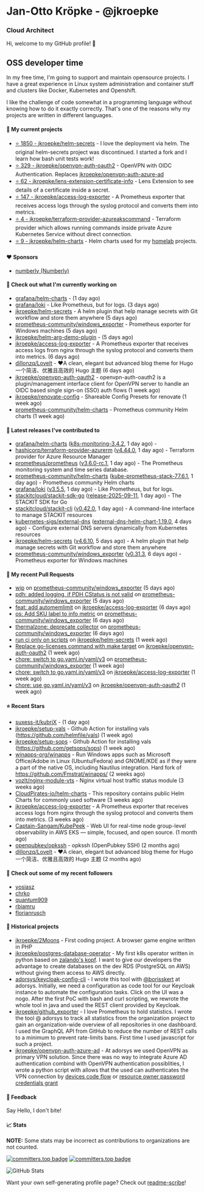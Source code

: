 # Jan-Otto Kröpke - @jkroepke
### Cloud Architect 

Hi, welcome to my GitHub profile! 👋

## OSS developer time
In my free time, I'm going to support and maintain opensource projects. I have a great experience in Linux system administration and container stuff and clusters like Docker, Kubernetes and Openshift.

I like the challenge of code somewhat in a programming language without knowing how to do it exactly correctly. That's one of the reasons why my projects are written in different languages.

#### 🌱 My current projects
- [⭐️ 1850 - jkroepke/helm-secrets](https://github.com/jkroepke/helm-secrets) - I love the deployment via helm. The original helm-secrets project was discontinued. I started a fork and I learn how bash unit tests work!
- [⭐️ 329 - jkroepke/openvpn-auth-oauth2](https://github.com/jkroepke/openvpn-auth-oauth2) - OpenVPN with OIDC Authentication. Replaces  [jkroepke/openvpn-auth-azure-ad](https://github.com/jkroepke/openvpn-auth-azure-ad) 
- [⭐️ 62 - jkroepke/lens-extension-certificate-info](https://github.com/jkroepke/lens-extension-certificate-info) - Lens Extension to see details of a certificate inside a secret.
- [⭐️ 147 - jkroepke/access-log-exporter](https://github.com/jkroepke/access-log-exporter) - A Prometheus exporter that receives access logs through the syslog protocol and converts them into metrics.
- [⭐️ 4 - jkroepke/terraform-provider-azureakscommand](https://github.com/jkroepke/terraform-provider-azureakscommand) - Terraform provider which allows running commands inside private Azure Kubernetes Service without direct connection.
- [⭐️ 9 - jkroepke/helm-charts](https://github.com/jkroepke/helm-charts) - Helm charts used for my [homelab](https://github.com/jkroepke/homelab) projects.

#### ❤️ Sponsors

- [numberly (Numberly)](https://github.com/numberly)


#### 👷 Check out what I'm currently working on

- [grafana/helm-charts](https://github.com/grafana/helm-charts) -  (1 day ago)
- [grafana/loki](https://github.com/grafana/loki) - Like Prometheus, but for logs. (3 days ago)
- [jkroepke/helm-secrets](https://github.com/jkroepke/helm-secrets) - A helm plugin that help manage secrets with Git workflow and store them anywhere (5 days ago)
- [prometheus-community/windows_exporter](https://github.com/prometheus-community/windows_exporter) - Prometheus exporter for Windows machines (5 days ago)
- [jkroepke/helm-arg-demo-plugin](https://github.com/jkroepke/helm-arg-demo-plugin) -  (5 days ago)
- [jkroepke/access-log-exporter](https://github.com/jkroepke/access-log-exporter) - A Prometheus exporter that receives access logs from nginx through the syslog protocol and converts them into metrics. (6 days ago)
- [dillonzq/LoveIt](https://github.com/dillonzq/LoveIt) - ❤️A clean, elegant but advanced blog theme for Hugo 一个简洁、优雅且高效的 Hugo 主题 (6 days ago)
- [jkroepke/openvpn-auth-oauth2](https://github.com/jkroepke/openvpn-auth-oauth2) - openvpn-auth-oauth2 is a plugin/management interface client for OpenVPN server to handle an OIDC based single sign-on (SSO) auth flows (1 week ago)
- [jkroepke/renovate-config](https://github.com/jkroepke/renovate-config) - Shareable Config Presets for renovate (1 week ago)
- [prometheus-community/helm-charts](https://github.com/prometheus-community/helm-charts) - Prometheus community Helm charts (1 week ago)

#### 🔭 Latest releases I've contributed to

- [grafana/helm-charts](https://github.com/grafana/helm-charts) ([k8s-monitoring-3.4.2](https://github.com/grafana/helm-charts/releases/tag/k8s-monitoring-3.4.2), 1 day ago) - 
- [hashicorp/terraform-provider-azurerm](https://github.com/hashicorp/terraform-provider-azurerm) ([v4.44.0](https://github.com/hashicorp/terraform-provider-azurerm/releases/tag/v4.44.0), 1 day ago) - Terraform provider for Azure Resource Manager
- [prometheus/prometheus](https://github.com/prometheus/prometheus) ([v3.6.0-rc.1](https://github.com/prometheus/prometheus/releases/tag/v3.6.0-rc.1), 1 day ago) - The Prometheus monitoring system and time series database.
- [prometheus-community/helm-charts](https://github.com/prometheus-community/helm-charts) ([kube-prometheus-stack-77.6.1](https://github.com/prometheus-community/helm-charts/releases/tag/kube-prometheus-stack-77.6.1), 1 day ago) - Prometheus community Helm charts
- [grafana/loki](https://github.com/grafana/loki) ([v3.5.5](https://github.com/grafana/loki/releases/tag/v3.5.5), 1 day ago) - Like Prometheus, but for logs.
- [stackitcloud/stackit-sdk-go](https://github.com/stackitcloud/stackit-sdk-go) ([release-2025-09-11](https://github.com/stackitcloud/stackit-sdk-go/releases/tag/release-2025-09-11), 1 day ago) - The STACKIT SDK for Go
- [stackitcloud/stackit-cli](https://github.com/stackitcloud/stackit-cli) ([v0.42.0](https://github.com/stackitcloud/stackit-cli/releases/tag/v0.42.0), 1 day ago) - A command-line interface to manage STACKIT resources
- [kubernetes-sigs/external-dns](https://github.com/kubernetes-sigs/external-dns) ([external-dns-helm-chart-1.19.0](https://github.com/kubernetes-sigs/external-dns/releases/tag/external-dns-helm-chart-1.19.0), 4 days ago) - Configure external DNS servers dynamically from Kubernetes resources
- [jkroepke/helm-secrets](https://github.com/jkroepke/helm-secrets) ([v4.6.10](https://github.com/jkroepke/helm-secrets/releases/tag/v4.6.10), 5 days ago) - A helm plugin that help manage secrets with Git workflow and store them anywhere
- [prometheus-community/windows_exporter](https://github.com/prometheus-community/windows_exporter) ([v0.31.3](https://github.com/prometheus-community/windows_exporter/releases/tag/v0.31.3), 6 days ago) - Prometheus exporter for Windows machines

#### 🔨 My recent Pull Requests

- [wip](https://github.com/prometheus-community/windows_exporter/pull/2204) on [prometheus-community/windows_exporter](https://github.com/prometheus-community/windows_exporter) (5 days ago)
- [pdh: added logging, if PDH CStatus is not valid](https://github.com/prometheus-community/windows_exporter/pull/2203) on [prometheus-community/windows_exporter](https://github.com/prometheus-community/windows_exporter) (5 days ago)
- [feat: add automemlimit](https://github.com/jkroepke/access-log-exporter/pull/46) on [jkroepke/access-log-exporter](https://github.com/jkroepke/access-log-exporter) (6 days ago)
- [os: Add SKU label to info metric](https://github.com/prometheus-community/windows_exporter/pull/2202) on [prometheus-community/windows_exporter](https://github.com/prometheus-community/windows_exporter) (6 days ago)
- [thermalzone: deprecate collector](https://github.com/prometheus-community/windows_exporter/pull/2201) on [prometheus-community/windows_exporter](https://github.com/prometheus-community/windows_exporter) (6 days ago)
- [run ci only on scripts](https://github.com/jkroepke/helm-secrets/pull/596) on [jkroepke/helm-secrets](https://github.com/jkroepke/helm-secrets) (1 week ago)
- [Replace go-licenses command with make target](https://github.com/jkroepke/openvpn-auth-oauth2/pull/600) on [jkroepke/openvpn-auth-oauth2](https://github.com/jkroepke/openvpn-auth-oauth2) (1 week ago)
- [chore: switch to go.yaml.in/yaml/v3](https://github.com/prometheus-community/windows_exporter/pull/2196) on [prometheus-community/windows_exporter](https://github.com/prometheus-community/windows_exporter) (1 week ago)
- [chore: switch to go.yaml.in/yaml/v3](https://github.com/jkroepke/access-log-exporter/pull/32) on [jkroepke/access-log-exporter](https://github.com/jkroepke/access-log-exporter) (1 week ago)
- [chore: use go.yaml.in/yaml/v3](https://github.com/jkroepke/openvpn-auth-oauth2/pull/595) on [jkroepke/openvpn-auth-oauth2](https://github.com/jkroepke/openvpn-auth-oauth2) (1 week ago)

#### ⭐ Recent Stars

- [suxess-it/kubriX](https://github.com/suxess-it/kubriX) -  (1 day ago)
- [jkroepke/setup-vals](https://github.com/jkroepke/setup-vals) - Github Action for installing vals (https://github.com/helmfile/vals) (1 week ago)
- [jkroepke/setup-sops](https://github.com/jkroepke/setup-sops) - Github Action for installing vals (https://github.com/getsops/sops) (1 week ago)
- [winapps-org/winapps](https://github.com/winapps-org/winapps) -  Run Windows apps such as Microsoft Office/Adobe in Linux (Ubuntu/Fedora) and GNOME/KDE as if they were a part of the native OS, including Nautilus integration. Hard fork of https://github.com/Fmstrat/winapps/ (2 weeks ago)
- [vozlt/nginx-module-vts](https://github.com/vozlt/nginx-module-vts) - Nginx virtual host traffic status module (3 weeks ago)
- [CloudPirates-io/helm-charts](https://github.com/CloudPirates-io/helm-charts) - This repository contains public Helm Charts for commonly used software (3 weeks ago)
- [jkroepke/access-log-exporter](https://github.com/jkroepke/access-log-exporter) - A Prometheus exporter that receives access logs from nginx through the syslog protocol and converts them into metrics. (3 weeks ago)
- [Captain-Sangam/KubePeek](https://github.com/Captain-Sangam/KubePeek) - Web UI for real-time node group-level observability in AWS EKS — simple, focused, and open source. (1 month ago)
- [openpubkey/opkssh](https://github.com/openpubkey/opkssh) - opkssh (OpenPubkey SSH) (2 months ago)
- [dillonzq/LoveIt](https://github.com/dillonzq/LoveIt) - ❤️A clean, elegant but advanced blog theme for Hugo 一个简洁、优雅且高效的 Hugo 主题 (2 months ago)

#### 👯 Check out some of my recent followers

- [yosiasz](https://github.com/yosiasz)
- [chrko](https://github.com/chrko)
- [quantum909](https://github.com/quantum909)
- [rbiamru](https://github.com/rbiamru)
- [florianrusch](https://github.com/florianrusch)

#### 📜 Historical projects
- [jkroepke/2Moons](https://github.com/jkroepke/2Moons) - First coding project. A browser game engine written in PHP
- [jkroepke/postgres-database-operator](https://github.com/jkroepke/postgres-database-operator) - My first k8s operator written in python based on [zalando's kopf](https://github.com/zalando-incubator/kopf). I want to give our developers the advantage to create databases on the dev RDS (PostgreSQL on AWS) without giving them access to AWS directly.
- [adorsys/keycloak-config-cli](https://github.com/adorsys/keycloak-config-cli) - I wrote this tool with [@borisskert](https://github.com/borisskert) at adorsys. Initially, we need a configuration as code tool for our Keycloak instance to automate the configuration tasks. Click on the UI was a nogo. After the first PoC with bash and curl scripting, we rewrote the whole tool in java and used the REST client provided by Keycloak.
- [jkroepke/github_exporter](https://github.com/jkroepke/github_exporter) - I love Prometheus to hold statistics. I wrote the tool @ adorsys to track all statistics from the organization project to gain an organization-wide overview of all repositories in one dashboard. I used the GraphQL API from GitHub to reduce the number of REST calls to a minimum to prevent rate-limits bans. First time I used javascript for such a project.
- [jkroepke/openvpn-auth-azure-ad](https://github.com/jkroepke/openvpn-auth-azure-ad) - At adorsys we used OpenVPN as primary VPN solution. Since there was no way to integrate Azure AD authentication combind with OpenVPN authentication possiblities, I wrote a python script with allows that the used can authenticates the VPN connection by [devices code flow](https://docs.microsoft.com/en-us/azure/active-directory/develop/v2-oauth2-device-code) or [resource owner password credentials grant](https://docs.microsoft.com/en-us/azure/active-directory/develop/v2-oauth-ropc)

#### 💬 Feedback

Say Hello, I don't bite!

#### 📈 Stats

**NOTE:** Some stats may be incorrect as contributions to organizations
are not counted.

[![committers.top badge](https://user-badge.committers.top/germany/jkroepke.svg)](https://user-badge.committers.top/germany/jkroepke)
[![committers.top badge](https://user-badge.committers.top/germany_public/jkroepke.svg)](https://user-badge.committers.top/germany_public/jkroepke)

![GitHub Stats](https://github-readme-stats.vercel.app/api?username=jkroepke&count_private=false&theme=tokyonight&show_icons=true)

Want your own self-generating profile page? Check out [readme-scribe](https://github.com/muesli/readme-scribe)!
